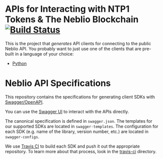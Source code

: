 APIs for Interacting with NTP1 Tokens & The Neblio Blockchain [![Build Status](https://travis-ci.org/NeblioTeam/neblio-api-swagger-docs.svg?branch=master)](https://travis-ci.org/NeblioTeam/neblio-api-swagger-docs)
=============================

This is the project that _generates_ API clients for connecting to the public Neblio API. You probably want to just use one of the clients that are pre-built in a language of your choice:

* [Python](https://github.com/NeblioTeam/neblio-api-lib-python)


Neblio API Specifications
=============================

This repository contains the specifications for generating client SDKs with
[Swagger/OpenAPI](http://swagger.io/).

You can use the [Swagger UI](https://learn.nebl.io/apidocs/) to interact with the APIs directly.

The canonical specification is defined in `swagger.json`. The templates for our
supported SDKs are located in `swagger-templates`. The configuration for each
SDK (e.g. name of the library, version number, etc.) are located in
`swagger-configs`.

We use [Travis CI](https://travis-ci.com/) to build each SDK and push it out the appropriate repository. To learn more about that process, look in the [travis-ci](travis-ci) directory.
